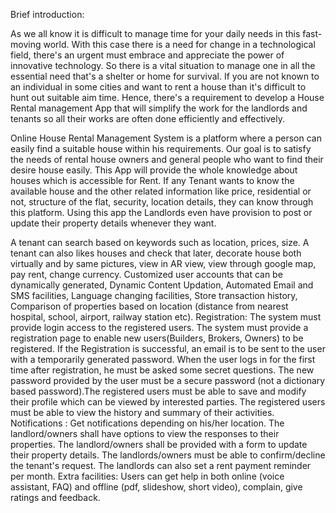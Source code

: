 Brief introduction:

As we all know it is difficult to manage time for your daily needs in this fast-moving world. With this case there is a need for change in a technological field, there's an urgent must embrace and appreciate the power of innovative technology. So there is a vital situation to manage one in all the essential need that's a shelter or home for survival. If you are not known to an individual in some cities and want to rent a house than it's difficult to hunt out suitable aim time. Hence, there's a requirement to develop a House Rental management App that will simplify the work for the landlords and tenants so all their works are often done efficiently and effectively.

Online House Rental Management System is a platform where a person can easily find a suitable house within his requirements. Our goal is to satisfy the needs of rental house owners and general people who want to find their desire house easily. This App will provide the whole knowledge about houses which is accessible for Rent. If any Tenant wants to know the available house and the other related information like price, residential or not, structure of the flat, security, location details, they can know through this platform. Using this app the Landlords even have provision to post or update their property details whenever they want.

A tenant can search based on keywords such as location, prices, size. A tenant can also likes houses and check that later, decorate house both virtually and by same pictures, view in AR view, view through google map, pay rent, change currency. Customized user accounts that can be dynamically generated, Dynamic Content Updation, Automated Email and SMS facilities, Language changing facilities, Store transaction history, Comparison of properties based on location (distance from nearest hospital, school, airport, railway station etc). Registration: The system must provide login access to the registered users. The system must provide a registration page to enable new users(Builders, Brokers, Owners) to be registered. If the Registration is successful, an email is to be sent to the user with a temporarily generated password. When the user logs in for the first time after registration, he must be asked some secret questions. The new password provided by the user must be a secure password (not a dictionary based password).The registered users must be able to save and modify their profile which can be viewed by interested parties. The registered users must be able to view the history and summary of their activities. Notifications : Get notifications depending on his/her location. The landlord/owners shall have options to view the responses to their properties. The landlord/owners shall be provided with a form to update their property details. The landlords/owners must be able to confirm/decline the tenant's request. The landlords can also set a rent payment reminder per month. Extra facilities: Users can get help in both online (voice assistant, FAQ) and offline (pdf, slideshow, short video), complain, give ratings and feedback.

